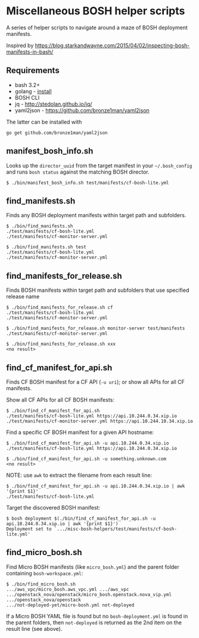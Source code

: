 Miscellaneous BOSH helper scripts
=================================

A series of helper scripts to navigate around a maze of BOSH deployment manifests.

Inspired by https://blog.starkandwayne.com/2015/04/02/inspecting-bosh-manifests-in-bash/

Requirements
------------

-	bash 3.2+
-	golang - [install](http://golang.org/doc/install)
-	BOSH CLI
-	jq - http://stedolan.github.io/jq/
-	yaml2json - https://github.com/bronze1man/yaml2json

The latter can be installed with

```
go get github.com/bronze1man/yaml2json
```

manifest_bosh_info.sh
---------------------

Looks up the `director_uuid` from the target manifest in your `~/.bosh_config` and runs `bosh status` against the matching BOSH director.

```
$ ./bin/manifest_bosh_info.sh test/manifests/cf-bosh-lite.yml
```

find_manifests.sh
-----------------

Finds any BOSH deployment manifests within target path and subfolders.

```
$ ./bin/find_manifests.sh
./test/manifests/cf-bosh-lite.yml
./test/manifests/cf-monitor-server.yml

$ ./bin/find_manifests.sh test
./test/manifests/cf-bosh-lite.yml
./test/manifests/cf-monitor-server.yml
```

find_manifests_for_release.sh
-----------------------------

Finds BOSH manifests within target path and subfolders that use specified release name

```
$ ./bin/find_manifests_for_release.sh cf
./test/manifests/cf-bosh-lite.yml
./test/manifests/cf-monitor-server.yml

$ ./bin/find_manifests_for_release.sh monitor-server test/manifests
./test/manifests/cf-monitor-server.yml

$ ./bin/find_manifests_for_release.sh xxx
<no result>
```

find_cf_manifest_for_api.sh
---------------------------

Finds CF BOSH manifest for a CF API (`-u uri`); or show all APIs for all CF manifests.

Show all CF APIs for all CF BOSH manifests:

```
$ ./bin/find_cf_manifest_for_api.sh
./test/manifests/cf-bosh-lite.yml https://api.10.244.0.34.xip.io
./test/manifests/cf-monitor-server.yml https://api.10.244.10.34.xip.io
```

Find a specific CF BOSH manifest for a given API hostname:

```
$ ./bin/find_cf_manifest_for_api.sh -u api.10.244.0.34.xip.io
./test/manifests/cf-bosh-lite.yml https://api.10.244.0.34.xip.io
```

```
$ ./bin/find_cf_manifest_for_api.sh -u something.unknown.com
<no result>
```

NOTE: use `awk` to extract the filename from each result line:

```
$ ./bin/find_cf_manifest_for_api.sh -u api.10.244.0.34.xip.io | awk '{print $1}'
./test/manifests/cf-bosh-lite.yml
```

Target the discovered BOSH manifest:

```
$ bosh deployment $(./bin/find_cf_manifest_for_api.sh -u api.10.244.0.34.xip.io | awk '{print $1}')
Deployment set to `.../misc-bosh-helpers/test/manifests/cf-bosh-lite.yml'
```

find_micro_bosh.sh
------------------

Find Micro BOSH manifests (like `micro_bosh.yml`\) and the parent folder containing `bosh-workspace.yml`:

```
$ ./bin/find_micro_bosh.sh
.../aws_vpc/micro_bosh.aws_vpc.yml .../aws_vpc
.../openstack_nova/openstack/micro_bosh.openstack.nova_vip.yml .../openstack_nova/openstack
.../not-deployed-yet/micro-bosh.yml not-deployed
```

If a Micro BOSH YAML file is found but no `bosh-deployment.yml` is found in the parent folders, then `not-deployed` is returned as the 2nd item on the result line (see above).
